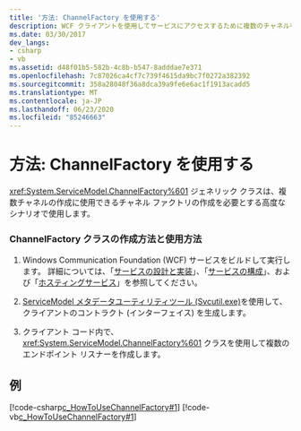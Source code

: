 ```yaml
---
title: '方法: ChannelFactory を使用する'
description: WCF クライアントを使用してサービスにアクセスするために複数のチャネルを作成するチャネルファクトリを作成する方法について説明します。
ms.date: 03/30/2017
dev_langs:
- csharp
- vb
ms.assetid: d48f01b5-582b-4c8b-b547-8adddae7e371
ms.openlocfilehash: 7c87026ca4cf7c739f4615da9bc7f0272a382392
ms.sourcegitcommit: 358a28048f36a8dca39a9fe6e6ac1f1913acadd5
ms.translationtype: MT
ms.contentlocale: ja-JP
ms.lasthandoff: 06/23/2020
ms.locfileid: "85246663"
---
```

# <a name="how-to-use-the-channelfactory"></a>方法: ChannelFactory を使用する
<xref:System.ServiceModel.ChannelFactory%601> ジェネリック クラスは、複数チャネルの作成に使用できるチャネル ファクトリの作成を必要とする高度なシナリオで使用します。  
  
### <a name="to-create-and-use-the-channelfactory-class"></a>ChannelFactory クラスの作成方法と使用方法  
  
1. Windows Communication Foundation (WCF) サービスをビルドして実行します。 詳細については、「[サービスの設計と実装](../designing-and-implementing-services.md)」、「[サービスの構成](../configuring-services.md)」、および「[ホスティングサービス](../hosting-services.md)」を参照してください。  
  
2. [ServiceModel メタデータユーティリティツール (Svcutil.exe)](../servicemodel-metadata-utility-tool-svcutil-exe.md)を使用して、クライアントのコントラクト (インターフェイス) を生成します。  
  
3. クライアント コード内で、<xref:System.ServiceModel.ChannelFactory%601> クラスを使用して複数のエンドポイント リスナーを作成します。  
  
## <a name="example"></a>例  
 [!code-csharp[c_HowToUseChannelFactory#1](../../../../samples/snippets/csharp/VS_Snippets_CFX/c_howtousechannelfactory/cs/source.cs#1)]
 [!code-vb[c_HowToUseChannelFactory#1](../../../../samples/snippets/visualbasic/VS_Snippets_CFX/c_howtousechannelfactory/vb/source.vb#1)]
